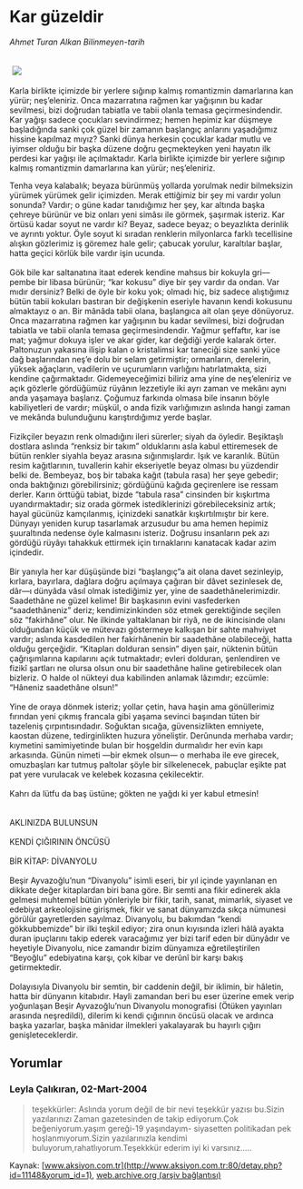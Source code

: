 # Kar güzeldir

*Ahmet Turan Alkan Bilinmeyen-tarih*

<div>
 <font>
  <img border="0" height="1" src="/web/20041217034040im_/http://www.aksiyon.com.tr/images/blank.gif"/>
 </font>
 <font class="content">
  <p>
   <img border="0" hspace="5" src="http://web.archive.org/web/20041217034040im_/http://www.aksiyon.com.tr/resim/479/20.jpg" vspace="5"/>
  </p>
 </font>
 <font class="content">
  Karla birlikte içimizde bir yerlere sığınıp kalmış romantizmin damarlarına kan yürür; neş’eleniriz. Onca mazarratına rağmen kar yağışının bu kadar sevilmesi, bizi doğrudan tabiatla ve tabii olanla temasa geçirmesindendir. Kar yağışı sadece çocukları sevindirmez; hemen hepimiz kar düşmeye başladığında sanki çok güzel bir zamanın başlangıç anlarını yaşadığımız hissine kapılmaz mıyız? Sanki dünya herkesin çocuklar kadar mutlu ve iyimser olduğu bir başka düzene doğru geçmekteyken yeni hayatın ilk perdesi kar yağışı ile açılmaktadır. Karla birlikte içimizde bir yerlere sığınıp kalmış romantizmin damarlarına kan yürür; neş’eleniriz.
 </font>
 <p>
  <font class="content">
   Tenha veya kalabalık; beyaza bürünmüş yollarda yorulmak nedir bilmeksizin yürümek yürümek gelir içimizden. Merak ettiğimiz bir şey mi vardır yolun sonunda? Vardır; o güne kadar tanıdığımız her şey, kar altında başka çehreye bürünür ve biz onları yeni simâsı ile görmek, şaşırmak isteriz. Kar örtüsü kadar soyut ne vardır ki? Beyaz, sadece beyaz; o beyazlıkta derinlik ve ayrıntı yoktur. Öyle soyut ki sıradan renklerin milyonlarca farklı tecellisine alışkın gözlerimiz iş göremez hale gelir; çabucak yorulur, karaltılar başlar, hatta geçici körlük bile vardır işin ucunda.
   <br/>
   <br/>
   Gök bile kar saltanatına itaat ederek kendine mahsus bir kokuyla gri—pembe bir libasa bürünür; “kar kokusu” diye bir şey vardır da ondan. Var mıdır dersiniz? Belki de öyle bir koku yok; olmadı hiç, biz sadece alıştığımız bütün tabii kokuları bastıran bir değişkenin eseriyle havanın kendi kokusunu almaktayız o an. Bir mânâda tabii olana, başlangıca ait olan şeye dönüyoruz. Onca mazarratına rağmen kar yağışının bu kadar sevilmesi, bizi doğrudan tabiatla ve tabii olanla temasa geçirmesindendir. Yağmur şeffaftır, kar ise mat; yağmur dokuya işler ve akar gider, kar değdiği yerde kalarak örter. Paltonuzun yakasına ilişip kalan o kristalimsi kar taneciği size sanki yüce dağ başlarından neş’e dolu bir selam getirmiştir; ormanların, derelerin, yüksek ağaçların, vadilerin ve uçurumların varlığını hatırlatmakta, sizi kendine çağırmaktadır. Gidemeyeceğimizi biliriz ama yine de neş’eleniriz ve açık gözlerle gördüğümüz rüyânın lezzetiyle iki ayrı zaman ve mekânı aynı anda yaşamaya başlarız. Çoğumuz farkında olmasa bile insanın böyle kabiliyetleri de vardır; müşkül, o anda fizik varlığımızın aslında hangi zaman ve mekânda bulunduğunu karıştırdığımız yerde başlar.
   <br/>
   <br/>
   Fizikçiler beyazın renk olmadığını ileri sürerler; siyah da öyledir. Beşiktaşlı dostlara aslında “renksiz bir takım” olduklarını asla kabul ettiremesek de bütün renkler siyahla beyaz arasına sığınmışlardır. Işık ve karanlık. Bütün resim kağıtlarının, tuvallerin kahir ekseriyetle beyaz olması bu yüzdendir belki de. Bembeyaz, boş bir tabaka kağıt (tabula rasa) her şeye gebedir; onda baktığınızı görebilirsiniz; gördüğünü kağıda geçirenlere ise ressam derler. Karın örttüğü tabiat, bizde “tabula rasa” cinsinden bir kışkırtma uyandırmaktadır; siz orada görmek istediklerinizi görebileceksiniz artık; hayal gücünüz kamçılanmış, içinizdeki sanatkâr kışkırtılmıştır bir kere. Dünyayı yeniden kurup tasarlamak arzusudur bu ama hemen hepimiz şuuraltında nedense öyle kalmasını isteriz. Doğrusu insanların pek azı gördüğü rüyâyı tahakkuk ettirmek için tırnaklarını kanatacak kadar azim içindedir.
   <br/>
   <br/>
   Bir yanıyla her kar düşüşünde bizi “başlangıç”a ait olana davet sezinleyip, kırlara, bayırlara, dağlara doğru açılmaya çağıran bir dâvet sezinlesek de, dâr—ı dünyâda vâsıl olmak istediğimiz yer, yine de saadethânelerimizdir. Saadethâne ne güzel kelime! Bir başkasının evini vasfederken “saadethâneniz” deriz; kendimizinkinden söz etmek gerektiğinde seçilen söz “fakirhâne” olur. Ne ilkinde yaltaklanan bir riyâ, ne de ikincisinde olanı olduğundan küçük ve mütevazı göstermeye kalkışan bir sahte mahviyet vardır; aslında kasdedilen her fakirhânenin bir saadethâne olabileceği, hatta olduğu gerçeğidir. “Kitapları dolduran sensin” diyen şair, nüktenin bütün çağrışımlarına kapılarını açık tutmaktadır; evleri dolduran, şenlendiren ve fizikî şartları ne olursa olsun onu bir saadethâne haline getirebilecek olan bizleriz. O halde ol nükteyi dua kabilinden anlamak lâzımdır; ezcümle: “Hâneniz saadethâne olsun!”
   <br/>
   <br/>
   Yine de oraya dönmek isteriz; yollar çetin, hava haşin ama gönüllerimiz fırından yeni çıkmış francala gibi yaşama sevinci başından tüten bir tazeleniş çırpıntısındadır. Soğuktan sıcağa, güvensizlikten emniyete, kaostan düzene, tedirginlikten huzura yöneliştir. Derûnunda merhaba vardır; kıymetini samimiyetinde bulan bir hoşgeldin durmalıdır her evin kapı arkasında. Günün nimeti —bir ekmek olsun— o merhaba ile eve girecek, omuzbaşları kar tutmuş paltolar şöyle bir silkelenecek, pabuçlar eşikte pat pat yere vurulacak ve kelebek kozasına çekilecektir.
   <br/>
   <br/>
   Kahrı da lütfu da baş üstüne; gökten ne yağdı ki yer kabul etmesin!
   <br/>
   <br/>
   <br/>
   AKLINIZDA BULUNSUN
   <br/>
   <br/>
   KENDİ ÇIĞIRININ ÖNCÜSÜ
   <br/>
   <br/>
   BİR KİTAP: DİVANYOLU
   <br/>
   <br/>
   Beşir Ayvazoğlu’nun “Divanyolu” isimli eseri, bir yıl içinde yayınlanan en dikkate değer kitaplardan biri bana göre. Bir semti ana fikir edinerek akla gelmesi muhtemel bütün yönleriyle bir fikir, tarih, sanat, mimarlık, siyaset ve edebiyat arkeolojisine girişmek, fikir ve sanat dünyamızda sıkça nümunesi görülür gayretlerden sayılmaz. Divanyolu, bu bakımdan “kendi gökkubbemizde” bir ilki teşkil ediyor; zira onun kıyısında izleri hâlâ ayakta duran ipuçlarını takip ederek varacağımız yer bizi tarif eden bir dünyâdır ve heyetiyle Divanyolu, nice zamandır bizim dünyamıza eğretileştirilen “Beyoğlu” edebiyatına karşı, çok kibar ve derûnî bir karşı bakış getirmektedir.
   <br/>
   <br/>
   Dolayısıyla Divanyolu bir semtin, bir caddenin değil, bir iklimin, bir hâletin, hatta bir dünyanın kitabıdır. Hayli zamandan beri bu eser üzerine emek verip yoğunlaşan Beşir Ayvazoğlu’nun Divanyolu monografisi (Ötüken yayınları arasında neşredildi), dilerim ki kendi çığırının öncüsü olacak ve ardınca başka yazarlar, başka mânidar ilmekleri yakalayarak bu hayırlı çığırı genişleteceklerdir.
  </font>
 </p>
</div>


## Yorumlar

### Leyla Çalıkıran, 02-Mart-2004
> teşekkürler: 
> Aslında yorum değil de bir nevi teşekkür yazısı bu.Sizin yazılarınızı Zaman gazetesinden de takip ediyorum.Çok beğeniyorum.yaşım gereği-19 yaşındayım- siyasetten politikadan pek hoşlanmıyorum.Sizin yazılarınızla kendimi buluyorum,rahatlıyorum.Teşekkkür ederim iyi ki varsınız.....

Kaynak: [www.aksiyon.com.tr](http://www.aksiyon.com.tr:80/detay.php?id=11148&yorum_id=1), [web.archive.org (arşiv bağlantısı)](http://web.archive.org/web/20041217034040/http://www.aksiyon.com.tr:80/detay.php?id=11148&yorum_id=1)
